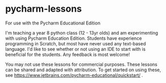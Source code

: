 # pycharm-lessons
For use with the Pycharm Educational Edition

I'm teaching a year 8 python class (12 - 13yr olds) and am experimenting with using Pycharm Education Edition. Students have experience programming in Scratch, but most have never used any text-based language. I'd like to see whether or not using an IDE to start with is beneficial for the students. 
Any feedback is most welcome!

You may not use these lessons for commercial purposes. These lessons can be shared and adapted with attribution.
To get started on using these, see https://www.jetbrains.com/pycharm-educational/quickstart/ .
